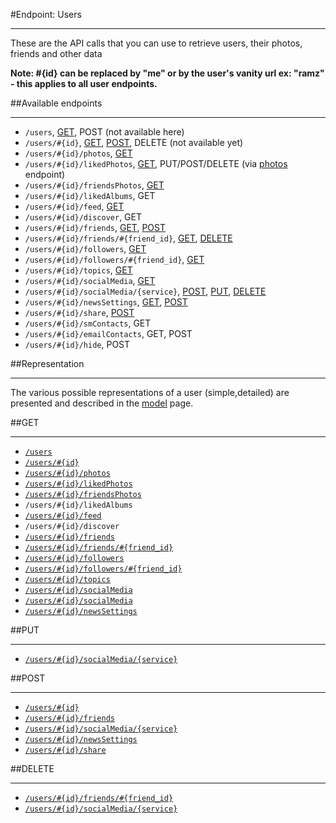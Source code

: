 #Endpoint: Users
***

These are the API calls that you can use to retrieve users, their photos, friends and other data

**Note: #{id} can be replaced by "me" or by the user's vanity url ex: "ramz" - this applies to all user endpoints.**

##Available endpoints
***

* `/users`, [GET](users/GET_users.md#files), POST (not available here)
* `/users/#{id}`, [GET](users/GET_users_id.md#files), [POST](users/POST_users_id.md#files), DELETE (not available yet)
* `/users/#{id}/photos`, [GET](users/GET_users_id_photos.md#files)
* `/users/#{id}/likedPhotos`, [GET](users/GET_users_id_likedPhotos.md#files), PUT/POST/DELETE (via [photos](https://github.com/eyeem/API/blob/master/endpoints/photos.md#files) endpoint)
* `/users/#{id}/friendsPhotos`, [GET](users/GET_users_id_friendsPhotos.md#files)
* `/users/#{id}/likedAlbums`, GET
* `/users/#{id}/feed`, [GET](users/GET_users_id_feed.md#files)
* `/users/#{id}/discover`, GET
* `/users/#{id}/friends`, [GET](users/GET_users_id_friends.md#files), [POST](users/POST_users_id_friends.md#files)
* `/users/#{id}/friends/#{friend_id}`, [GET](users/GET_users_id_friends_id.md#files),  [DELETE](users/DELETE_users_id_friends_id.md#files)
* `/users/#{id}/followers`, [GET](users/GET_users_id_followers.md#files)
* `/users/#{id}/followers/#{friend_id}`, [GET](users/GET_users_id_followers_id.md#files)
* `/users/#{id}/topics`, [GET](users/GET_users_id_topics.md#files)
* `/users/#{id}/socialMedia`, [GET](users/GET_users_id_socialMedia.md#files)
* `/users/#{id}/socialMedia/{service}`, [POST](users/POST_users_id_socialMedia_service.md#files), [PUT](users/PUT_users_id_socialMedia_service.md#files), [DELETE](users/DELETE_users_id_socialMedia_service.md#files)
* `/users/#{id}/newsSettings`, [GET](users/GET_users_id_newsSettings.md#files), [POST](users/POST_users_id_newsSettings.md#files)
* `/users/#{id}/share`, [POST](users/POST_users_id_share.md#files)
* `/users/#{id}/smContacts`, GET
* `/users/#{id}/emailContacts`, GET, POST
* `/users/#{id}/hide`, POST

##Representation
***

The various possible representations of a user (simple,detailed) are presented and described in the [model](../resources/model.md#files) page.



##GET
***

* [`/users`](users/GET_users.md#files)
* [`/users/#{id}`](users/GET_users_id.md#files)
* [`/users/#{id}/photos`](users/GET_users_id_photos.md#files)
* [`/users/#{id}/likedPhotos`](users/GET_users_id_photos.md#files)
* [`/users/#{id}/friendsPhotos`](users/GET_users_id_friendsPhotos.md#files)
* `/users/#{id}/likedAlbums`
* [`/users/#{id}/feed`](users/GET_users_id_feed.md#files)
* `/users/#{id}/discover`
* [`/users/#{id}/friends`](users/GET_users_id_friends.md#files) 
* [`/users/#{id}/friends/#{friend_id}`](users/GET_users_id_friends_id.md#files) 
* [`/users/#{id}/followers`](users/GET_users_id_followers.md#files) 
* [`/users/#{id}/followers/#{friend_id}`](users/GET_users_id_followers_id.md#files) 
* [`/users/#{id}/topics`](users/GET_users_id_topics.md#files) 
* [`/users/#{id}/socialMedia`](users/GET_users_id_socialMedia.md#files) 
* [`/users/#{id}/socialMedia`](users/GET_users_id_socialMedia.md#files) 
* [`/users/#{id}/newsSettings`](users/GET_users_id_newsSettings.md#files) 


##PUT
***

* [`/users/#{id}/socialMedia/{service}`](users/PUT_users_id_socialMedia_service.md#files)

##POST
***

* [`/users/#{id}`](users/POST_users_id.md#files)
* [`/users/#{id}/friends`](users/POST_users_id_friend.md#files) 
* [`/users/#{id}/socialMedia/{service}`](users/POST_users_id_socialMedia_service.md#files) 
* [`/users/#{id}/newsSettings`](users/POST_users_id_newsSettings.md#files) 
* [`/users/#{id}/share`](users/POST_users_id_share.md#files) 

##DELETE
***

* [`/users/#{id}/friends/#{friend_id}`](users/DELETE_users_id_friends_id.md#files) 
* [`/users/#{id}/socialMedia/{service}`](users/DELETE_users_id_socialMedia_service.md#files) 